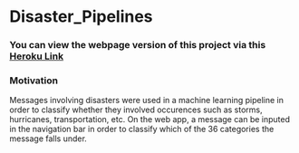 # Disaster_Pipelines

### You can view the webpage version of this project via this [Heroku Link](https://disaster-pipeline-app17.herokuapp.com/)

### Motivation

Messages involving disasters were used in a machine learning pipeline in order to classify whether they involved occurences such as storms, hurricanes, transportation, etc. On the web app, a message can be inputed in the navigation bar in order to classify which of the 36 categories the message falls under.

